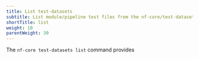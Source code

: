 ```yaml
---
title: List test-datasets
subtitle: List module/pipeline test files from the nf-core/test-datasets
shortTitle: list
weight: 10
parentWeight: 30
---
```


The `nf-core test-datasets list` command provides
